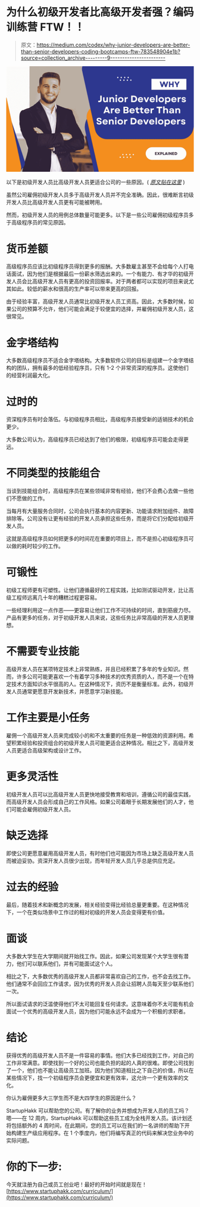 # 为什么初级开发者比高级开发者强？编码训练营 FTW！！

> 原文：<https://medium.com/codex/why-junior-developers-are-better-than-senior-developers-coding-bootcamps-ftw-783548904e1b?source=collection_archive---------9----------------------->

![](img/417e8c764ba9846970a4248419995368.png)

以下是初级开发人员比高级开发人员更适合公司的一些原因。( [*原文贴在这里*](/nerdy-people/why-most-companies-hire-junior-developers-instead-of-senior-developers-b39b7dfc7ac7) )

虽然公司雇佣初级开发人员多于高级开发人员并不完全准确。因此，很难断言初级开发人员比高级开发人员更有可能被聘用。

然而，初级开发人员的用例总体数量可能更多。以下是一些公司雇佣初级程序员多于高级程序员的常见原因。

# 货币差额

高级程序员应该比初级程序员得到更多的报酬。大多数雇主甚至不会给每个人打电话面试，因为他们是根据最后一份薪水筛选出来的。一个有能力、有才华的初级开发人员会比高级开发人员有更高的投资回报率。对于两者都可以实现的项目来说尤其如此。较低的薪水和很高的生产率可以带来更高的回报。

由于经验丰富，高级开发人员通常比初级开发人员工资高。因此，大多数时候，如果公司的预算不允许，他们可能会满足于较便宜的选择，并雇佣初级开发人员，这很常见。

# 金字塔结构

大多数高级程序员不适合金字塔结构。大多数软件公司的目标是组建一个金字塔结构的团队，拥有最多的低经验程序员，只有 1-2 个非常资深的程序员。这使他们的经营利润最大化。

# 过时的

资深程序员有时会落伍。与初级程序员相比，高级程序员接受新的适销技术的机会更少。

大多数公司认为，高级程序员已经达到了他们的极限，初级程序员可能会走得更远。

# 不同类型的技能组合

当谈到技能组合时，高级程序员在某些领域非常有经验，他们不会费心去做一些他们不愿做的工作。

当每月有大量服务合同时，公司会执行基本的内容更新、功能请求附加组件、故障排除等。公司没有让更有经验的开发人员承担这些任务，而是将它们分配给初级开发人员。

这就是高级程序员如何把更多的时间花在重要的项目上，而不是担心初级程序员可以做的耗时较少的工作。

# 可锻性

初级工程师更有可塑性。让他们遵循最好的工程实践，比如测试驱动开发，比让高级工程师远离几十年的糟糕过程更容易。

一些经理利用这一点作恶——更容易让他们工作不可持续的时间，直到筋疲力尽。产品有更多的任务，对于初级开发人员来说，这些任务比非常高级的开发人员更理想。

# 不需要专业技能

高级开发人员在某项特定技术上非常熟练，并且已经积累了多年的专业知识。然而，许多公司可能更喜欢一个有着学习多种技术的优秀资质的人，而不是一个在特定技术方面知识水平很高的人。在这种情况下，资历不是衡量标准。此外，初级开发人员通常更愿意开发新技术，并愿意学习新技能。

# 工作主要是小任务

雇佣一个高级开发人员来完成较小的和不太重要的任务是一种低效的资源利用。希望积累经验和投资组合的初级开发人员可能更适合这种情况。相比之下，高级开发人员更适合高级架构或设计工作。

# 更多灵活性

初级开发人员可以比高级开发人员更快地接受教育和培训，遵循公司的最佳实践，而高级开发人员会形成自己的工作风格。如果公司着眼于长期发展他们的人才，他们可能会雇佣初级开发人员。

# 缺乏选择

即使公司更愿意雇用高级开发人员，有时他们也可能因为市场上缺乏高级开发人员而被迫妥协。资深开发人员很少出现，而年轻开发人员几乎总是供应充足。

# 过去的经验

最后，随着技术和新概念的发展，相关经验变得比经验总量更重要。在这种情况下，一个在类似场景中工作过的相对初级的开发人员会变得更有价值。

# 面谈

大多数大学生在大学期间就开始找工作。因此，如果公司发现某个大学生很有潜力，他们可以联系他们，并有可能面试这个人。

相比之下，大多数优秀的高级开发人员都非常喜欢自己的工作，也不会去找工作。他们通常不会回应工作请求，因为优秀的开发人员会让招聘人员每天至少联系他们一次。

所以面试请求的泛滥使得他们不太可能回复任何请求。这意味着你不太可能有机会面试一个优秀的高级开发人员，因为他们可能永远不会成为一个积极的求职者。

# 结论

获得优秀的高级开发人员不是一件容易的事情。他们大多已经找到工作，对自己的工作非常满意。即使找到一个好的公司也能负担的起的人真的很难。即使公司找到了一个，他们也不能让高级员工加班。因为他们知道相比之下自己的价值，所以在某些情况下，找一个初级程序员会更便宜和更有效率，这允许一个更有效率的文化。

你认为雇佣更多大三学生而不是大四学生的原因是什么？

StartupHakk 可以帮助您的公司。有了解你的业务并想成为开发人员的员工吗？嗯——在 12 周内，StartupHakk 可以帮助这些员工成为全栈开发人员。该计划还将包括额外的 4 周时间，在此期间，您的员工可以在我们的一名讲师的帮助下开始构建生产级应用程序。在 1 个季度内，他们将编写真正的代码来解决您业务中的实际问题。

# 你的下一步:

今天就注册为自己或员工创业吧！最好的开始时间就是现在！[https://www.startuphakk.com/curriculum/](https://www.startuphakk.com/curriculum/)